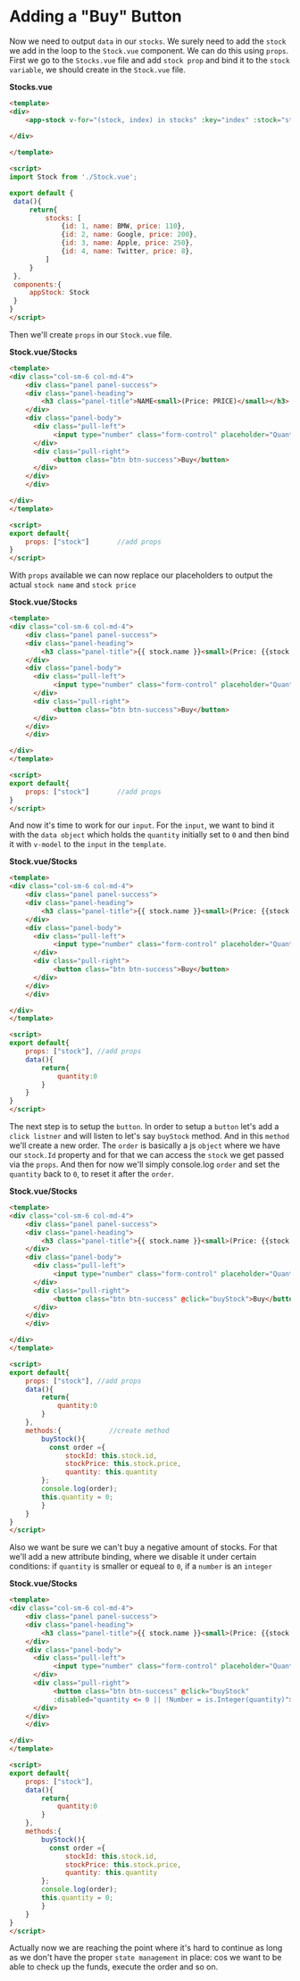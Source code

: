 # Adding a "Buy" Button

Now we need to output `data` in our `stocks`. We surely need to add the `stock` we add in the loop to the `Stock.vue` component. We can do this using `props`. First we go to the `Stocks.vue` file and add `stock prop` and bind it to the `stock variable`, we should create in the `Stock.vue` file. 

**Stocks.vue**
```html
<template>
<div>
    <app-stock v-for="(stock, index) in stocks" :key="index" :stock="stock"></app-stock> <!--add props-->
    
</div>

</template>

<script>
import Stock from './Stock.vue';

export default {
 data(){
     return{
         stocks: [                             
             {id: 1, name: BMW, price: 110},
             {id: 2, name: Google, price: 200},
             {id: 3, name: Apple, price: 250},
             {id: 4, name: Twitter, price: 8},
         ]
     }
 },
 components:{
     appStock: Stock
 }
}
</script>
```
Then we'll create `props` in our `Stock.vue` file. 

**Stock.vue/Stocks**
```html
<template>
<div class="col-sm-6 col-md-4">
    <div class="panel panel-success">
    <div class="panel-heading">
        <h3 class="panel-title">NAME<small>(Price: PRICE)</small></h3>
    </div> 
    <div class="panel-body">
      <div class="pull-left">
           <input type="number" class="form-control" placeholder="Quantity">
      </div> 
      <div class="pull-right">
           <button class="btn btn-success">Buy</button>
      </div>
    </div>
    </div> 

</div>
</template>

<script>
export default{
    props: ["stock"]       //add props
}
</script>
```

With `props` available we can now replace our placeholders to output the actual `stock name` and `stock price` 

**Stock.vue/Stocks**
```html
<template>
<div class="col-sm-6 col-md-4">
    <div class="panel panel-success">
    <div class="panel-heading">
        <h3 class="panel-title">{{ stock.name }}<small>(Price: {{stock.price})</small></h3> <!--output here-->
    </div> 
    <div class="panel-body">
      <div class="pull-left">
           <input type="number" class="form-control" placeholder="Quantity">
      </div> 
      <div class="pull-right">
           <button class="btn btn-success">Buy</button>
      </div>
    </div>
    </div> 

</div>
</template>

<script>
export default{
    props: ["stock"]       //add props
}
</script>
```

And now it's time to work for our `input`. For the `input`, we want to bind it with the `data object` which holds the `quantity` initially set to `0` and then bind it with `v-model` to the `input` in the `template`. 

**Stock.vue/Stocks**
```html
<template>
<div class="col-sm-6 col-md-4">
    <div class="panel panel-success">
    <div class="panel-heading">
        <h3 class="panel-title">{{ stock.name }}<small>(Price: {{stock.price})</small></h3> <!--output here-->
    </div> 
    <div class="panel-body">
      <div class="pull-left">
           <input type="number" class="form-control" placeholder="Quantity" v-model="quantity"> <!--bind here-->
      </div> 
      <div class="pull-right">
           <button class="btn btn-success">Buy</button>
      </div>
    </div>
    </div> 

</div>
</template>

<script>
export default{
    props: ["stock"], //add props
    data(){
        return{
            quantity:0
        }
    }
}
</script>
```

The next step is to setup the `button`. In order to setup a `button` let's add a `click listner` and will listen to let's say `buyStock` method. And in this `method` we'll create a new order. The `order` is basically a js `object` where we have our `stock.Id` property and for that we can access the `stock` we get passed via the `props`. And then for now we'll simply console.log `order` and set the `quantity` back to `0`, to reset it after the `order`. 

**Stock.vue/Stocks**
```html
<template>
<div class="col-sm-6 col-md-4">
    <div class="panel panel-success">
    <div class="panel-heading">
        <h3 class="panel-title">{{ stock.name }}<small>(Price: {{stock.price})</small></h3> 
    </div> 
    <div class="panel-body">
      <div class="pull-left">
           <input type="number" class="form-control" placeholder="Quantity" v-model="quantity"> 
      </div> 
      <div class="pull-right">
           <button class="btn btn-success" @click="buyStock">Buy</button> <!--add a click listner-->
      </div>
    </div>
    </div> 

</div>
</template>

<script>
export default{
    props: ["stock"], //add props
    data(){
        return{
            quantity:0
        }
    },
    methods:{            //create method 
        buyStock(){
          const order ={
              stockId: this.stock.id,
              stockPrice: this.stock.price, 
              quantity: this.quantity 
        };
        console.log(order);
        this.quantity = 0;
        }
    }
}
</script>
```
Also we want be sure we can't buy a negative amount of stocks. For that we'll add a new attribute binding, where we disable it under certain conditions: if `quantity` is smaller or equeal to `0`, if a `number` is an `integer` 

**Stock.vue/Stocks**
```html
<template>
<div class="col-sm-6 col-md-4">
    <div class="panel panel-success">
    <div class="panel-heading">
        <h3 class="panel-title">{{ stock.name }}<small>(Price: {{stock.price})</small></h3> 
    </div> 
    <div class="panel-body">
      <div class="pull-left">
           <input type="number" class="form-control" placeholder="Quantity" v-model="quantity"> 
      </div> 
      <div class="pull-right">
           <button class="btn btn-success" @click="buyStock" 
           :disabled="quantity <= 0 || !Number = is.Integer(quantity)">Buy</button> <!--add a disable attribute with conditions-->
      </div>
    </div>
    </div> 

</div>
</template>

<script>
export default{
    props: ["stock"], 
    data(){
        return{
            quantity:0
        }
    },
    methods:{             
        buyStock(){
          const order ={
              stockId: this.stock.id,
              stockPrice: this.stock.price, 
              quantity: this.quantity 
        };
        console.log(order);
        this.quantity = 0;
        }
    }
}
</script>
```

Actually now we are reaching the point where it's hard to continue as long as we don't have the proper `state management` in place: cos we want to be able to check up the funds, execute the order and so on. 